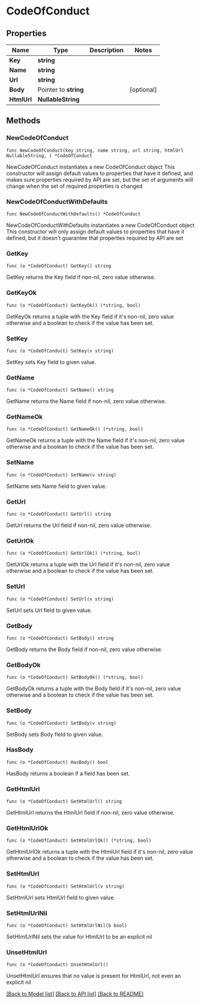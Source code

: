 # CodeOfConduct

## Properties

Name | Type | Description | Notes
------------ | ------------- | ------------- | -------------
**Key** | **string** |  | 
**Name** | **string** |  | 
**Url** | **string** |  | 
**Body** | Pointer to **string** |  | [optional] 
**HtmlUrl** | **NullableString** |  | 

## Methods

### NewCodeOfConduct

`func NewCodeOfConduct(key string, name string, url string, htmlUrl NullableString, ) *CodeOfConduct`

NewCodeOfConduct instantiates a new CodeOfConduct object
This constructor will assign default values to properties that have it defined,
and makes sure properties required by API are set, but the set of arguments
will change when the set of required properties is changed

### NewCodeOfConductWithDefaults

`func NewCodeOfConductWithDefaults() *CodeOfConduct`

NewCodeOfConductWithDefaults instantiates a new CodeOfConduct object
This constructor will only assign default values to properties that have it defined,
but it doesn't guarantee that properties required by API are set

### GetKey

`func (o *CodeOfConduct) GetKey() string`

GetKey returns the Key field if non-nil, zero value otherwise.

### GetKeyOk

`func (o *CodeOfConduct) GetKeyOk() (*string, bool)`

GetKeyOk returns a tuple with the Key field if it's non-nil, zero value otherwise
and a boolean to check if the value has been set.

### SetKey

`func (o *CodeOfConduct) SetKey(v string)`

SetKey sets Key field to given value.


### GetName

`func (o *CodeOfConduct) GetName() string`

GetName returns the Name field if non-nil, zero value otherwise.

### GetNameOk

`func (o *CodeOfConduct) GetNameOk() (*string, bool)`

GetNameOk returns a tuple with the Name field if it's non-nil, zero value otherwise
and a boolean to check if the value has been set.

### SetName

`func (o *CodeOfConduct) SetName(v string)`

SetName sets Name field to given value.


### GetUrl

`func (o *CodeOfConduct) GetUrl() string`

GetUrl returns the Url field if non-nil, zero value otherwise.

### GetUrlOk

`func (o *CodeOfConduct) GetUrlOk() (*string, bool)`

GetUrlOk returns a tuple with the Url field if it's non-nil, zero value otherwise
and a boolean to check if the value has been set.

### SetUrl

`func (o *CodeOfConduct) SetUrl(v string)`

SetUrl sets Url field to given value.


### GetBody

`func (o *CodeOfConduct) GetBody() string`

GetBody returns the Body field if non-nil, zero value otherwise.

### GetBodyOk

`func (o *CodeOfConduct) GetBodyOk() (*string, bool)`

GetBodyOk returns a tuple with the Body field if it's non-nil, zero value otherwise
and a boolean to check if the value has been set.

### SetBody

`func (o *CodeOfConduct) SetBody(v string)`

SetBody sets Body field to given value.

### HasBody

`func (o *CodeOfConduct) HasBody() bool`

HasBody returns a boolean if a field has been set.

### GetHtmlUrl

`func (o *CodeOfConduct) GetHtmlUrl() string`

GetHtmlUrl returns the HtmlUrl field if non-nil, zero value otherwise.

### GetHtmlUrlOk

`func (o *CodeOfConduct) GetHtmlUrlOk() (*string, bool)`

GetHtmlUrlOk returns a tuple with the HtmlUrl field if it's non-nil, zero value otherwise
and a boolean to check if the value has been set.

### SetHtmlUrl

`func (o *CodeOfConduct) SetHtmlUrl(v string)`

SetHtmlUrl sets HtmlUrl field to given value.


### SetHtmlUrlNil

`func (o *CodeOfConduct) SetHtmlUrlNil(b bool)`

 SetHtmlUrlNil sets the value for HtmlUrl to be an explicit nil

### UnsetHtmlUrl
`func (o *CodeOfConduct) UnsetHtmlUrl()`

UnsetHtmlUrl ensures that no value is present for HtmlUrl, not even an explicit nil

[[Back to Model list]](../README.md#documentation-for-models) [[Back to API list]](../README.md#documentation-for-api-endpoints) [[Back to README]](../README.md)


